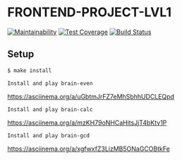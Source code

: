 # FRONTEND-PROJECT-LVL1

[![Maintainability](https://api.codeclimate.com/v1/badges/b320006faae86ac4ce23/maintainability)](https://codeclimate.com/github/fumufu86/frontend-project-lvl1/maintainability)
[![Test Coverage](https://api.codeclimate.com/v1/badges/b320006faae86ac4ce23/test_coverage)](https://codeclimate.com/github/fumufu86/frontend-project-lvl1/test_coverage)
[![Build Status](https://travis-ci.org/fumufu86/frontend-project-lvl1.svg?branch=master)](https://travis-ci.org/fumufu86/frontend-project-lvl1)

## Setup

```sh
$ make install
``` 
```
Install and play brain-even
```
https://asciinema.org/a/uGbtmJrFZ7eMhSbhhUDCLEQpd

```
Install and play brain-calc
```
https://asciinema.org/a/mzKH79oNHCaHitsJjT4bKtv1P

```
Install and play brain-gcd
```
https://asciinema.org/a/xgfwxfZ3LizMB5ONaGCOBtkFe
